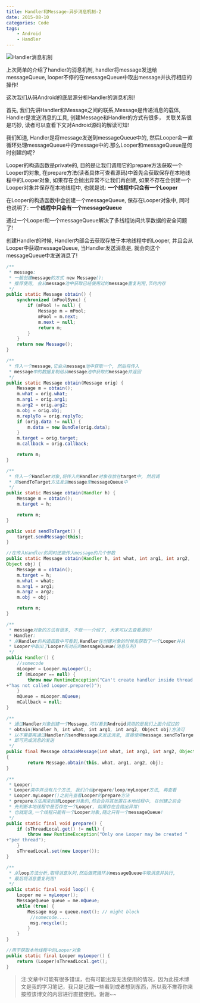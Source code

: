 ```yaml
---
title: Handler和Message-异步消息机制-2
date: 2015-08-10
categories: Code
tags:
	- Android
	- Handler
---
```


![Handler消息机制](http://77fzuw.com1.z0.glb.clouddn.com/262-Handler-%E6%B6%88%E6%81%AF%E6%9C%BA%E5%88%B6.png)

上次简单的介绍了handler的消息机制, handler将message发送给messageQueue, looper不停的在messageQueue中取出message并执行相应的操作!

<!--more-->

这次我们从码Android的底层源分析Handler的消息机制!

首先, 我们先讲Handler和Message之间的联系,Message是传递消息的载体, Handler是发送消息的工具, 创建Message和Handler的方式有很多， 关联关系很是巧妙, 读者可以查看下文对Android源码的解读可知!

我们知道, Handler是将message发送到messageQueue中的, 然后Looper会一直循环处理messageQueue中的message中的.那么Looper和messageQueue是何时创建的呢?

Looper的构造函数是private的, 目的是让我们调用它的prepare方法获取一个Looper的对象, 在prepare方法(读者具体可查看源码)中首先会获取保存在本地线程中的Looper对象, 如果存在会抛出异常不让我们再创建, 如果不存在会创建一个Looper对象并保存在本地线程中, 也就是说: **一个线程中只会有一个Looper**

在Looper的构造函数中会创建一个messageQueue, 保存在Looper对象中, 同时也说明了: **一个线程中只会有一个messageQueue**

通过一个Looper和一个messageQueue解决了多线程访问共享数据的安全问题了!

创建Handler的时候, Handler内部会去获取存放于本地线程中的Looper, 并且会从Looper中获取messageQueue, 当Handler发送消息是, 就会向这个messageQueue中发送消息了!

```java
/**
 * message:
 * 一般创建message的方式 new Message();
 * 推荐使用, 会从message池中获取已经使用过的message重复利用,节约内存
 */
public static Message obtain() {
	synchronized (mPoolSync) {
		if (mPool != null) {
		    Message m = mPool;
		    mPool = m.next;
		    m.next = null;
		    return m;
	    }
	}
    return new Message();
}

/**
 * 传入一个message,它会从message池中获取一个, 然后将传入
 * message中的数据复制给从message池中获取的message并返回
 */
public static Message obtain(Message orig) {
    Message m = obtain();
    m.what = orig.what;
    m.arg1 = orig.arg1;
    m.arg2 = orig.arg2;
    m.obj = orig.obj;
    m.replyTo = orig.replyTo;
    if (orig.data != null) {
        m.data = new Bundle(orig.data);
    }
    m.target = orig.target;
    m.callback = orig.callback;

    return m;
}

/**
 * 传入一个Handler对象,将传入的Handler对象存放在target中, 然后调
 * 用sendToTarget方法发送message至messageQueue中
 */
public static Message obtain(Handler h) {
    Message m = obtain();
    m.target = h;

    return m;
}

public void sendToTarget() {
    target.sendMessage(this);
}

//在传入Handler的同时还能传入message的几个参数
public static Message obtain(Handler h, int what, int arg1, int arg2, 
Object obj) {
    Message m = obtain();
    m.target = h;
    m.what = what;
    m.arg1 = arg1;
    m.arg2 = arg2;
    m.obj = obj;

    return m;
}

/**
 * message对象的方法有很多, 不做一一介绍了, 大家可以去查看源码!
 * Handler:
 * 从Handler的构造函数中可看到,Handler在创建对象的时候先获取了一个Looper并从
 * Looper中取出了Looper所对应的messageQueue(消息队列)
 */
public Handler() {
	//somecode
    mLooper = Looper.myLooper();
    if (mLooper == null) {
        throw new RuntimeException("Can't create handler inside thread that"
+"has not called Looper.prepare()");
    }
    mQueue = mLooper.mQueue;
    mCallback = null;
}

/**
 * 通过Handler对象创建一个Message,可以看到Android调用的是我们上面介绍过的
 * obtain(Handler h, int what, int arg1, int arg2, Object obj)方法可
 * 以不需要再通过Handler的sendMessage来发送消息, 直接使用message.sendToTarget()
 * 即可完成消息的发送
 */
public final Message obtainMessage(int what, int arg1, int arg2, Object obj)
{
        return Message.obtain(this, what, arg1, arg2, obj);
}

/**
 * Looper:
 * Looper类中并没有几个方法, 我们介绍prepare/loop/myLooper方法, 再查看
 * Looper.myLooper()之前先查看Looper的prepare方法
 * prepare方法用来创建Looper对象的,然会会将其放置在本地线程中, 在创建之前会
 * 先判断本地线程中是否存在一个Looper, 如果存在会抛出异常!
 * 也就是说,一个线程只能有一个Looper对象,随之只有一个messageQueue!
 */
public static final void prepare() {
    if (sThreadLocal.get() != null) {
        throw new RuntimeException("Only one Looper may be created "
+"per thread");
    }
    sThreadLocal.set(new Looper());
}

/**
 * 从loop方法分析,取得消息队列,然后做死循环从messageQueue中取消息并执行, 
 * 最后将消息重复利用!
 */
public static final void loop() {
    Looper me = myLooper();
    MessageQueue queue = me.mQueue;
    while (true) {
        Message msg = queue.next(); // might block
         //somecode.....  
         msg.recycle();
        }
    }
}

//用于获取本地线程中的Looper对象
public static final Looper myLooper() {
    return (Looper)sThreadLocal.get();
}
```

> 注:文章中可能有很多错误，也有可能出现无法使用的情况，因为此技术博文是我的学习笔记，我只是记载一些看到或者想到东西，所以我不推荐你来按照该博文的内容进行直接使用。谢谢~~